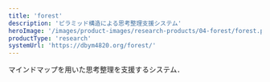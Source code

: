 ```yaml
---
title: 'forest'
description: 'ピラミッド構造による思考整理支援システム'
heroImage: '/images/product-images/research-products/04-forest/forest.png'
productType: 'research'
systemUrl: 'https://dbym4820.org/forest/'
---
```


マインドマップを用いた思考整理を支援するシステム．